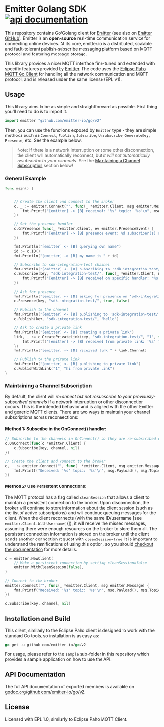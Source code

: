# Emitter Golang SDK [![api documentation](http://b.repl.ca/v1/api-documentation-green.png)](https://godoc.org/github.com/emitter-io/go)
This repository contains Go/Golang client for [Emitter](https://emitter.io) (see also on [Emitter GitHub](https://github.com/emitter-io/emitter)). Emitter is an **open-source** real-time communication service for connecting online devices. At its core, emitter.io is a distributed, scalable and fault-tolerant publish-subscribe messaging platform based on MQTT protocol and featuring message storage.

This library provides a nicer MQTT interface fine-tuned and extended with specific features provided by [Emitter](https://emitter.io). The code uses the [Eclipse Paho MQTT Go Client](https://github.com/eclipse/paho.mqtt.golang) for handling all the network communication and MQTT protocol, and is released under the same license (EPL v1).

## Usage

This library aims to be as simple and straightforward as possible. First thing you'll need to do is to import it.

```go
import emitter "github.com/emitter-io/go/v2"
```

Then, you can use the functions exposed by `Emitter` type - they are simple methods such as `Connect`, `Publish`, `Subscribe`, `Unsubscribe`, `GenerateKey`, `Presence`, etc. See the example below.

> Note: If there is a network interruption or some other disconnection, the client will automatically reconnect, but *it will not automatically resubscribe to your channels*.  See the [Maintaining a Channel Subscription](#maintaining-a-channel-subscription) section below!

### General Example
```go
func main() {


	// Create the client and connect to the broker
	c, _ := emitter.Connect("", func(_ *emitter.Client, msg emitter.Message) {
		fmt.Printf("[emitter] -> [B] received: '%s' topic: '%s'\n", msg.Payload(), msg.Topic())
	})

	// Set the presence handler
	c.OnPresence(func(_ *emitter.Client, ev emitter.PresenceEvent) {
		fmt.Printf("[emitter] -> [B] presence event: %d subscriber(s) at topic: '%s'\n", len(ev.Who), ev.Channel)
	})

	fmt.Println("[emitter] <- [B] querying own name")
	id := c.ID()
	fmt.Println("[emitter] -> [B] my name is " + id)

	// Subscribe to sdk-integration-test channel
	fmt.Println("[emitter] <- [B] subscribing to 'sdk-integration-test/'")
	c.Subscribe(key, "sdk-integration-test/", func(_ *emitter.Client, msg emitter.Message) {
		fmt.Printf("[emitter] -> [B] received on specific handler: '%s' topic: '%s'\n", msg.Payload(), msg.Topic())
	})

	// Ask for presence
	fmt.Println("[emitter] <- [B] asking for presence on 'sdk-integration-test/'")
	c.Presence(key, "sdk-integration-test/", true, false)

	// Publish to the channel
	fmt.Println("[emitter] <- [B] publishing to 'sdk-integration-test/'")
	c.Publish(key, "sdk-integration-test/", "hello")

	// Ask to create a private link
	fmt.Println("[emitter] <- [B] creating a private link")
	link, _ := c.CreatePrivateLink(key, "sdk-integration-test/", "1", func(_ *emitter.Client, msg emitter.Message) {
		fmt.Printf("[emitter] -> [B] received from private link: '%s' topic: '%s'\n", msg.Payload(), msg.Topic())
	})
	fmt.Println("[emitter] -> [B] received link " + link.Channel)

	// Publish to the private link
	fmt.Println("[emitter] <- [B] publishing to private link")
	c.PublishWithLink("1", "hi from private link")
}
```

### Maintaining a Channel Subscription
By default, the client will *reconnect but not resubscribe to your previously-subscribed channels* if a network interruption or other disconnection occurs.  This is the intended behavior and is aligned with the other Emitter and generic MQTT clients.  There are two ways to maintain your channel subscriptions across reconnections:

#### Method 1: Subscribe in the OnConnect() handler:
```go
// Subscribe to the channels in OnConnect() so they are re-subscribed on reconnect
c.OnConnect(func(c *emitter.Client) {
	c.Subscribe(key, channel, nil)
})

// Create the client and connect to the broker
c, _ := emitter.Connect("", func(_ *emitter.Client, msg emitter.Message) {
    fmt.Printf("Received: '%s' topic: '%s'\n", msg.Payload(), msg.Topic())
})
```

#### Method 2: Use Persistent Connections:
The MQTT protocol has a flag called `cleanSession` that allows a client to maintain a persistent connection to the broker.  Upon disconnection, the broker will continue to store information about the client session (such as the list of active subscriptions) and will continue queuing messages for the client.  When the client reconnects (with the same ID/username [see `emitter.Client.WithUsername()`]), it will receive the missed messages, assuming there were enough resources on the broker to store them all.  The persistent connection information is stored on the broker until the client sends another connection request with `cleanSession=true`.  It is important to understand the ramifications of using this option, so you should [checkout the documentation](https://www.ibm.com/support/knowledgecenter/en/SSFKSJ_7.1.0/com.ibm.mq.doc/tt60370_.htm) for more details.

```go
c = emitter.NewClient(
	// Make a persistent connection by setting cleanSession=false
	emitter.WithCleanSession(false),
)

// Connect to the broker
emitter.Connect("", func(_ *emitter.Client, msg emitter.Message) {
    fmt.Printf("Received: '%s' topic: '%s'\n", msg.Payload(), msg.Topic())
})

c.Subscribe(key, channel, nil)
```

## Installation and Build

This client, similarly to the Eclipse Paho client is designed to work with the standard Go tools, so installation is as easy as:

```go
go get -u github.com/emitter-io/go/v2
```

For usage, please refer to the `sample` sub-folder in this repository which provides a sample application on how to use the API.

## API Documentation

The full API documentation of exported members is available on [godoc.org/github.com/emitter-io/go/v2](https://godoc.org/github.com/emitter-io/go/v2).

## License

Licensed with EPL 1.0, similarly to Eclipse Paho MQTT Client.

